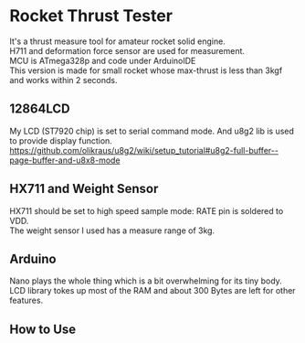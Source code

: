 # Rocket Thrust Tester
It's a thrust measure tool for amateur rocket solid engine.<br />
H711 and deformation force sensor are used for measurement.<br />
MCU is ATmega328p and code under ArduinoIDE<br />
This version is made for small rocket whose max-thrust is less than 3kgf and works within 2 seconds. <br />

## 12864LCD
My LCD (ST7920 chip) is set to serial command mode. And u8g2 lib is used to provide display function.<br />
https://github.com/olikraus/u8g2/wiki/setup_tutorial#u8g2-full-buffer--page-buffer-and-u8x8-mode 

## HX711 and Weight Sensor
HX711 should be set to high speed sample mode: RATE pin is soldered to VDD.<br />
The weight sensor I used has a measure range of 3kg.<br />

## Arduino
Nano plays the whole thing which is a bit overwhelming for its tiny body.<br />
LCD library tokes up most of the RAM and about 300 Bytes are left for other features.<br />

## How to Use